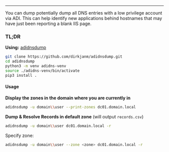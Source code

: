 ___
You can dump potentially dump all DNS entries with a low privilege account via ADI. This can help identify new applications behind hostnames that may have just been reporting a blank IIS page. 

### TL;DR

**Using:** [adidnsdump](https://github.com/dirkjanm/adidnsdump)

```bash
git clone https://github.com/dirkjanm/adidnsdump.git
cd adidnsdump
python3 -m venv adidns-venv
source ./adidns-venv/bin/activate
pip3 install .
```

#### Usage

**Display the zones in the domain where you are currently in**

```bash
adidnsdump -u domain\\user --print-zones dc01.domain.local
```

**Dump & Resolve Records in default zone** (will output `records.csv`)

```bash
adidnsdump -u domain\\user dc01.domain.local -r 
```

Specify zone:
```bash
adidnsdump -u domain\\user --zone <zone> dc01.domain.local -r
```

